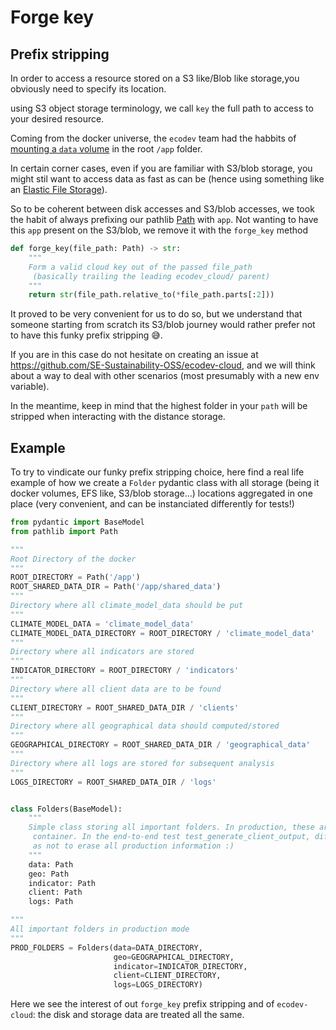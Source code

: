 # Forge key

## Prefix stripping

In order to access a resource stored on a S3 like/Blob like storage,you obviously need to specify its
location. 

using S3 object storage terminology, we call `key` the full path to access to your desired resource. 

Coming from the docker universe, the `ecodev` team had the habbits of <a href="https://docs.docker.com/storage/volumes/" class="external-link" target="_blank"> mounting a `data` volume</a>
in the root `/app` folder. 

In certain corner cases, even if you are familiar with S3/blob storage, you might stil want to access 
data as fast as can be (hence using something like an  <a href="https://aws.amazon.com/efs/?nc1=h_ls" class="external-link" target="_blank">Elastic File Storage</a>).

So to be coherent between disk accesses and S3/blob accesses, we took the habit of always prefixing 
our pathlib <a href=https://docs.python.org/3/library/pathlib.html class="external-link" target="_blank">Path</a> 
with `app`. Not wanting to have this `app` present on the S3/blob, we remove it with the `forge_key`
method

```python
def forge_key(file_path: Path) -> str:
    """
    Form a valid cloud key out of the passed file_path
     (basically trailing the leading ecodev_cloud/ parent)
    """
    return str(file_path.relative_to(*file_path.parts[:2]))
```

It proved to be very convenient for us to do so, but we understand that someone starting from scratch 
its S3/blob journey would rather prefer not to have this funky prefix stripping 😅. 

If you are in this case do not hesitate on creating an issue at <a href="https://github.com/SE-Sustainability-OSS/ecodev-cloud" target="_blank">https://github.com/SE-Sustainability-OSS/ecodev-cloud</a>,
and we will think about a way to deal with other scenarios (most presumably with a new env variable).

In the meantime, keep in mind that the highest folder in your `path` will be stripped when interacting with the distance storage.

## Example 

To try to vindicate our funky prefix stripping choice, here find a real life example of how we create
a `Folder` pydantic class with all storage (being it docker volumes, EFS like, S3/blob storage...) locations
aggregated in one place (very convenient, and can be instanciated differently for tests!)

```python
from pydantic import BaseModel
from pathlib import Path

"""
Root Directory of the docker
"""
ROOT_DIRECTORY = Path('/app')
ROOT_SHARED_DATA_DIR = Path('/app/shared_data')
"""
Directory where all climate_model_data should be put
"""
CLIMATE_MODEL_DATA = 'climate_model_data'
CLIMATE_MODEL_DATA_DIRECTORY = ROOT_DIRECTORY / 'climate_model_data'
"""
Directory where all indicators are stored
"""
INDICATOR_DIRECTORY = ROOT_DIRECTORY / 'indicators'
"""
Directory where all client data are to be found
"""
CLIENT_DIRECTORY = ROOT_SHARED_DATA_DIR / 'clients'
"""
Directory where all geographical data should computed/stored
"""
GEOGRAPHICAL_DIRECTORY = ROOT_SHARED_DATA_DIR / 'geographical_data'
"""
Directory where all logs are stored for subsequent analysis
"""
LOGS_DIRECTORY = ROOT_SHARED_DATA_DIR / 'logs'


class Folders(BaseModel):
    """
    Simple class storing all important folders. In production, these are the folders mounted on the
     container. In the end-to-end test test_generate_client_output, different values are used so
     as not to erase all production information :)
    """
    data: Path
    geo: Path
    indicator: Path
    client: Path
    logs: Path

"""
All important folders in production mode
"""
PROD_FOLDERS = Folders(data=DATA_DIRECTORY,
                       geo=GEOGRAPHICAL_DIRECTORY,
                       indicator=INDICATOR_DIRECTORY,
                       client=CLIENT_DIRECTORY,
                       logs=LOGS_DIRECTORY)
```

Here we see the interest of out `forge_key` prefix stripping and of `ecodev-cloud`: the disk and storage data are treated all the same.
